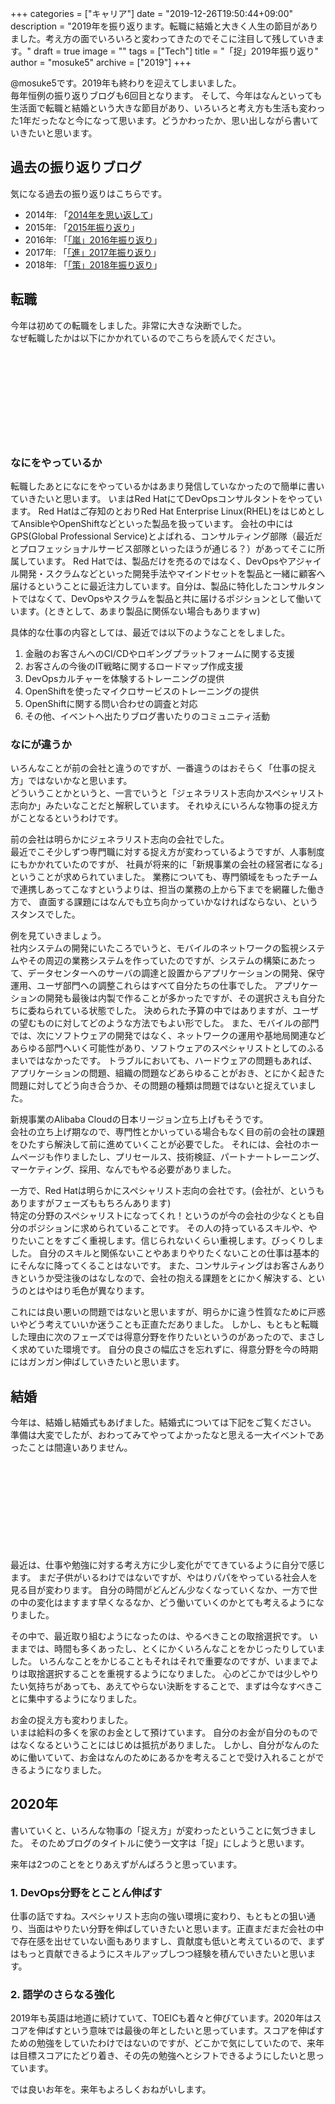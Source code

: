 +++
categories = ["キャリア"]
date = "2019-12-26T19:50:44+09:00"
description = "2019年を振り返ります。転職に結婚と大きく人生の節目がありました。考え方の面でいろいろと変わってきたのでそこに注目して残していきます。"
draft = true
image = ""
tags = ["Tech"]
title = "「捉」2019年振り返り"
author = "mosuke5"
archive = ["2019"]
+++

@mosuke5です。2019年も終わりを迎えてしまいました。  
毎年恒例の振り返りブログも6回目となります。
そして、今年はなんといっても生活面で転職と結婚という大きな節目があり、いろいろと考え方も生活も変わった1年だったなと今になって思います。どうかわったか、思い出しながら書いていきたいと思います。

## 過去の振り返りブログ
気になる過去の振り返りはこちらです。

- 2014年: 「[2014年を思い返して](https://blog.mosuke.tech/entry/2015/01/01/161826/)」
- 2015年: 「[2015年振り返り](https://blog.mosuke.tech/entry/2015/12/28/150042/)」
- 2016年: 「[「嵐」2016年振り返り](https://blog.mosuke.tech/entry/2016/12/25/142744/)」
- 2017年: 「[「進」2017年振り返り](https://blog.mosuke.tech/entry/2017/12/29/reflection/)」
- 2018年: 「[「策」2018年振り返り](https://blog.mosuke.tech/entry/2018/12/31/reflection/)」

## 転職
今年は初めての転職をしました。非常に大きな決断でした。  
なぜ転職したかは以下にかかれているのでこちらを読んでください。

<div class="iframely-embed"><div class="iframely-responsive" style="height: 140px; padding-bottom: 0;"><a href="https://blog.mosuke.tech/entry/2019/03/29/thank-you-alibaba/" data-iframely-url="//cdn.iframe.ly/nIC9aGq"></a></div></div><script async src="//cdn.iframe.ly/embed.js" charset="utf-8"></script>

### なにをやっているか
転職したあとになにをやっているかはあまり発信していなかったので簡単に書いていきたいと思います。
いまはRed HatにてDevOpsコンサルタントをやっています。
Red Hatはご存知のとおりRed Hat Enterprise Linux(RHEL)をはじめとしてAnsibleやOpenShiftなどといった製品を扱っています。
会社の中にはGPS(Global Professional Service)とよばれる、コンサルティング部隊（最近だとプロフェッショナルサービス部隊といったほうが通じる？）があってそこに所属しています。
Red Hatでは、製品だけを売るのではなく、DevOpsやアジャイル開発・スクラムなどといった開発手法やマインドセットを製品と一緒に顧客へ届けるということに最近注力しています。自分は、製品に特化したコンサルタントではなくて、DevOpsやスクラムを製品と共に届けるポジションとして働いています。(ときとして、あまり製品に関係ない場合もありますｗ)

具体的な仕事の内容としては、最近では以下のようなことをしました。

1. 金融のお客さんへのCI/CDやロギングプラットフォームに関する支援
1. お客さんの今後のIT戦略に関するロードマップ作成支援
1. DevOpsカルチャーを体験するトレーニングの提供
1. OpenShiftを使ったマイクロサービスのトレーニングの提供
1. OpenShiftに関する問い合わせの調査と対応
1. その他、イベントへ出たりブログ書いたりのコミュニティ活動

### なにが違うか
いろんなことが前の会社と違うのですが、一番違うのはおそらく「仕事の捉え方」ではないかなと思います。  
どういうことかというと、一言でいうと「ジェネラリスト志向かスペシャリスト志向か」みたいなことだと解釈しています。
それゆえにいろんな物事の捉え方がことなるというわけです。

前の会社は明らかにジェネラリスト志向の会社でした。  
最近でこそ少しずつ専門職に対する捉え方が変わっているようですが、人事制度にもかかれていたのですが、
社員が将来的に「新規事業の会社の経営者になる」ということが求められていました。
業務についても、専門領域をもったチームで連携しあってこなすというよりは、担当の業務の上から下までを網羅した働き方で、
直面する課題にはなんでも立ち向かっていかなければならない、というスタンスでした。

例を見ていきましょう。  
社内システムの開発にいたころでいうと、モバイルのネットワークの監視システムやその周辺の業務システムを作っていたのですが、システムの構築にあたって、データセンターへのサーバの調達と設置からアプリケーションの開発、保守運用、ユーザ部門への調整これらはすべて自分たちの仕事でした。
アプリケーションの開発も最後は内製で作ることが多かったですが、その選択さえも自分たちに委ねられている状態でした。
決められた予算の中ではありますが、ユーザの望むものに対してどのような方法でもよい形でした。
また、モバイルの部門では、次にソフトウェアの開発ではなく、ネットワークの運用や基地局関連などあらゆる部門へいく可能性があり、ソフトウェアのスペシャリストとしてのふるまいではなかったです。
トラブルにおいても、ハードウェアの問題もあれば、アプリケーションの問題、組織の問題などあらゆることがおき、とにかく起きた問題に対してどう向き合うか、その問題の種類は問題ではないと捉えていました。

新規事業のAlibaba Cloudの日本リージョン立ち上げもそうです。  
会社の立ち上げ期なので、専門性とかいっている場合もなく目の前の会社の課題をひたすら解決して前に進めていくことが必要でした。
それには、会社のホームページも作りましたし、プリセールス、技術検証、パートナートレーニング、マーケティング、採用、なんでもやる必要がありました。

一方で、Red Hatは明らかにスペシャリスト志向の会社です。(会社が、というもありますがフェーズももちろんあります)  
特定の分野のスペシャリストになってくれ！というのが今の会社の少なくとも自分のポジションに求められていることです。
その人の持っているスキルや、やりたいことをすごく重視します。信じられないくらい重視します。びっくりしました。
自分のスキルと関係ないことやあまりやりたくないことの仕事は基本的にそんなに降ってくることはないです。
また、コンサルティングはお客さんありきというか受注後のはなしなので、会社の抱える課題をとにかく解決する、というのとはやはり毛色が異なります。

これには良い悪いの問題ではないと思いますが、明らかに違う性質なために戸惑いやどう考えていいか迷うことも正直ただありました。
しかし、もともと転職した理由に次のフェーズでは得意分野を作りたいというのがあったので、まさしく求めていた環境です。
自分の良さの幅広さを忘れずに、得意分野を今の時期にはガンガン伸ばしていきたいと思います。

## 結婚
今年は、結婚し結婚式もあげました。結婚式については下記をご覧ください。
準備は大変でしたが、おわってみてやってよかったなと思える一大イベントであったことは間違いありません。

<div class="iframely-embed"><div class="iframely-responsive" style="height: 140px; padding-bottom: 0;"><a href="https://blog.mosuke.tech/entry/2019/11/12/wedding/" data-iframely-url="//cdn.iframe.ly/z4vpfT6"></a></div></div><script async src="//cdn.iframe.ly/embed.js" charset="utf-8"></script>

最近は、仕事や勉強に対する考え方に少し変化がでてきているように自分で感じます。
まだ子供がいるわけではないですが、やはりパパをやっている社会人を見る目が変わります。
自分の時間がどんどん少なくなっていくなか、一方で世の中の変化はますます早くなるなか、どう働いていくのかとても考えるようになりました。

その中で、最近取り組むようになったのは、やるべきことの取捨選択です。
いままでは、時間も多くあったし、とくにかくいろんなことをかじったりしていました。
いろんなことをかじることもそれはそれで重要なのですが、いままでよりは取捨選択することを重視するようになりました。
心のどこかでは少しやりたい気持ちがあっても、あえてやらない決断をすることで、まずは今なすべきことに集中するようになりました。

お金の捉え方も変わりました。  
いまは給料の多くを家のお金として預けています。
自分のお金が自分のものではなくなるということにはじめは抵抗がありました。
しかし、自分がなんのために働いていて、お金はなんのためにあるかを考えることで受け入れることができるようになりました。

## 2020年
書いていくと、いろんな物事の「捉え方」が変わったということに気づきました。
そのためブログのタイトルに使う一文字は「捉」にしようと思います。

来年は2つのことをとりあえずがんばろうと思っています。

### 1. DevOps分野をとことん伸ばす
仕事の話ですね。スペシャリスト志向の強い環境に変わり、もともとの狙い通り、当面はやりたい分野を伸ばしていきたいと思います。正直まだまだ会社の中で存在感を出せていない面もありますし、貢献度も低いと考えているので、まずはもっと貢献できるようにスキルアップしつつ経験を積んでいきたいと思います。

### 2. 語学のさらなる強化
2019年も英語は地道に続けていて、TOEICも着々と伸びています。2020年はスコアを伸ばすという意味では最後の年としたいと思っています。スコアを伸ばすための勉強をしていたわけではないのですが、どこかで気にしていたので、来年は目標スコアにたどり着き、その先の勉強へとシフトできるようにしたいと思っています。

では良いお年を。来年もよろしくおねがいします。
